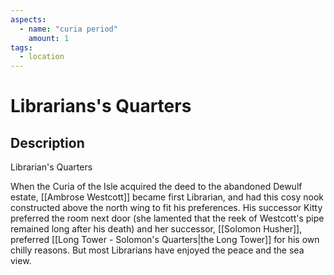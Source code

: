 ```yaml
---
aspects: 
  - name: "curia period"
    amount: 1
tags:
  - location
---
```


# Librarians's Quarters

## Description
Librarian's Quarters

When the Curia of the Isle acquired the deed to the abandoned Dewulf estate, [[Ambrose Westcott]] became first Librarian, and had this cosy nook constructed above the north wing to fit his preferences. His successor Kitty preferred the room next door (she lamented that the reek of Westcott's pipe remained long after his death) and her successor, [[Solomon Husher]], preferred [[Long Tower - Solomon's Quarters|the Long Tower]] for his own chilly reasons. But most Librarians have enjoyed the peace and the sea view.